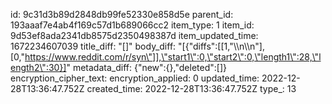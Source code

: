 id: 9c31d3b89d2848db99fe52330e858d5e
parent_id: 193aaaf7e4ab4f169c57d1b689066cc2
item_type: 1
item_id: 9d53ef8ada2341db8575d2350498387d
item_updated_time: 1672234607039
title_diff: "[]"
body_diff: "[{\"diffs\":[[1,\"\\\n\\\n\"],[0,\"https://www.reddit.com/r/syn\"]],\"start1\":0,\"start2\":0,\"length1\":28,\"length2\":30}]"
metadata_diff: {"new":{},"deleted":[]}
encryption_cipher_text: 
encryption_applied: 0
updated_time: 2022-12-28T13:36:47.752Z
created_time: 2022-12-28T13:36:47.752Z
type_: 13